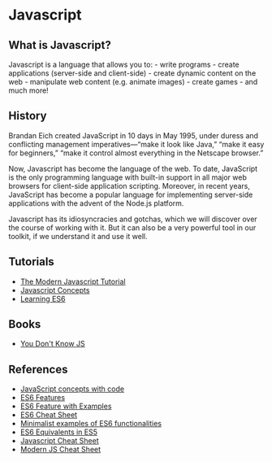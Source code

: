 # Javascript

## What is Javascript?

Javascript is a language that allows you to:
	- write programs 
    - create applications (server-side and client-side)
	- create dynamic content on the web
	- manipulate web content (e.g. animate images)
	- create games
	- and much more!

## History

Brandan Eich created JavaScript in 10 days in May 1995, under duress and conflicting management imperatives—“make it look like Java,” “make it easy for beginners,” “make it control almost everything in the Netscape browser.”

Now, Javascript has become the language of the web. To date, JavaScript is the only programming language with built-in support in all major web browsers for client-side application scripting. Moreover, in recent years, JavaScript has become a popular language for implementing server-side applications with the advent of the Node.js platform.

Javascript has its idiosyncracies and gotchas, which we will discover over the course of working with it. But it can also be a very powerful tool in our toolkit, if we understand it and use it well.

## Tutorials

- [The Modern Javascript Tutorial](http://javascript.info/)
- [Javascript Concepts](https://github.com/divyanshu-rawat/Javascript-Concepts)
- [Learning ES6](https://github.com/ericdouglas/ES6-Learning)

## Books

- [You Don't Know JS](https://github.com/getify/You-Dont-Know-JS)

## References

- [JavaScript concepts with code](https://github.com/vasanthk/js-bits)
- [ES6 Features](https://github.com/lukehoban/es6features)
- [ES6 Feature with Examples](http://es6-features.org/)
- [ES6 Cheat Sheet](https://github.com/DrkSephy/es6-cheatsheet)
- [Minimalist examples of ES6 functionalities](https://github.com/hemanth/paws-on-es6)
- [ES6 Equivalents in ES5](https://github.com/addyosmani/es6-equivalents-in-es5)
- [Javascript Cheat Sheet](https://github.com/krishnr/JavaScript-cheat-sheet)
- [Modern JS Cheat Sheet](https://mbeaudru.github.io/modern-js-cheatsheet/)
